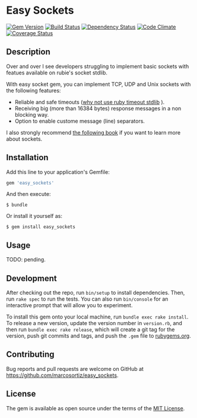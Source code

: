 # Easy Sockets

[![Gem Version][GV img]][Gem Version]
[![Build Status][BS img]][Build Status]
[![Dependency Status][DS img]][Dependency Status]
[![Code Climate][CC img]][Code Climate]
[![Coverage Status][CS img]][Coverage Status]

[Gem Version]: https://rubygems.org/gems/easy_sockets
[Build Status]: https://travis-ci.org/marcosortiz/easy_sockets
[Dependency Status]: https://gemnasium.com/marcosortiz/easy_sockets
[Code Climate]: https://codeclimate.com/github/marcosortiz/easy_sockets
[Coverage Status]: https://codeclimate.com/github/marcosortiz/easy_sockets/coverage

[GV img]: https://badge.fury.io/rb/easy_sockets.svg
[BS img]: https://travis-ci.org/marcosortiz/easy_sockets.svg
[DS img]: https://gemnasium.com/marcosortiz/easy_sockets.svg
[CC img]: https://codeclimate.com/github/marcosortiz/easy_sockets/badges/gpa.svg
[CS img]: https://codeclimate.com/github/marcosortiz/easy_sockets/badges/coverage.svg

## Description

Over and over I see developers struggling to implement basic sockets with featues available on rubie's socket stdlib.

With easy socket gem, you can implement TCP, UDP and Unix sockets with the following features:

  - Reliable and safe timeouts ([why not use ruby timeout stdlib](http://www.mikeperham.com/2015/05/08/timeout-rubys-most-dangerous-api/) ).
  - Receiving big (more than 16384 bytes) response messages in a non blocking way.
  - Option to enable custome message (line) separators.
  
I also strongly recommend [the following book](http://www.jstorimer.com/products/working-with-tcp-sockets) if you want to learn more about sockets.

## Installation

Add this line to your application's Gemfile:

```ruby
gem 'easy_sockets'
```

And then execute:

    $ bundle

Or install it yourself as:

    $ gem install easy_sockets

## Usage

TODO: pending.

## Development


After checking out the repo, run `bin/setup` to install dependencies. Then, run `rake spec` to run the tests. You can also run `bin/console` for an interactive prompt that will allow you to experiment.

To install this gem onto your local machine, run `bundle exec rake install`. To release a new version, update the version number in `version.rb`, and then run `bundle exec rake release`, which will create a git tag for the version, push git commits and tags, and push the `.gem` file to [rubygems.org](https://rubygems.org).

## Contributing

Bug reports and pull requests are welcome on GitHub at https://github.com/marcosortiz/easy_sockets.


## License

The gem is available as open source under the terms of the [MIT License](http://opensource.org/licenses/MIT).

